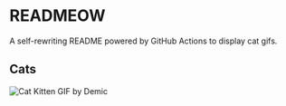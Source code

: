 # READMEOW

A self-rewriting README powered by GitHub Actions to display cat gifs.

## Cats

![Cat Kitten GIF by Demic](https://media1.giphy.com/media/3oriO0OEd9QIDdllqo/200.gif?cid=9acd02davlki1npaf7mj265ezz6hfn2yegjqhmsejfmzzxbj&ep=v1_gifs_search&rid=200.gif&ct=g)
